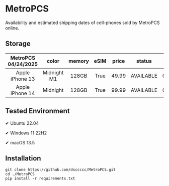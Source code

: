 # MetroPCS
Availability and estimated shipping dates of cell-phones sold by MetroPCS online.
## Storage
|MetroPCS 04/24/2025|color|memory|eSIM|price|status|shipping from|shipping to|
|:--:|:--:|:--:|:--:|:--:|:--:|:--:|:--:|
|Apple iPhone 13|Midnight M1|128GB|True|49.99|AVAILABLE|04/24/2025|04/28/2025|
|Apple iPhone 14|Midnight|128GB|True|99.99|AVAILABLE|04/24/2025|04/28/2025|

## Tested Environment
✔ Ubuntu 22.04

✔ Windows 11 22H2

✔ macOS 13.5
## Installation
```
git clone https://github.com/dsccccc/MetroPCS.git
cd ./MetroPCS
pip install -r requirements.txt
```
